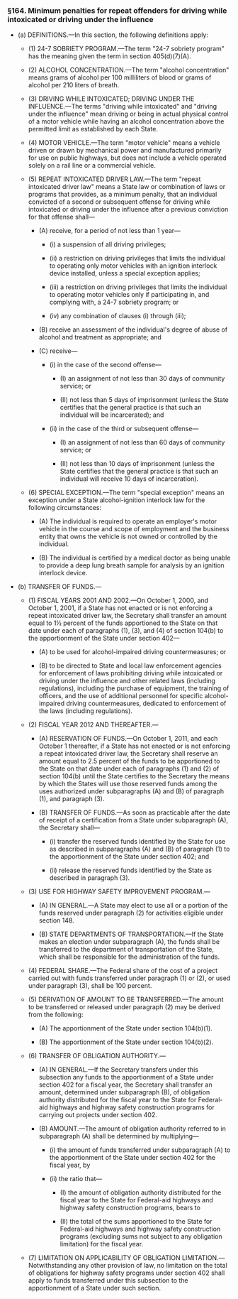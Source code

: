 ### §164. Minimum penalties for repeat offenders for driving while intoxicated or driving under the influence
* (a) DEFINITIONS.—In this section, the following definitions apply:

  * (1) 24-7 SOBRIETY PROGRAM.—The term "24-7 sobriety program" has the meaning given the term in section 405(d)(7)(A).

  * (2) ALCOHOL CONCENTRATION.—The term "alcohol concentration" means grams of alcohol per 100 milliliters of blood or grams of alcohol per 210 liters of breath.

  * (3) DRIVING WHILE INTOXICATED; DRIVING UNDER THE INFLUENCE.—The terms "driving while intoxicated" and "driving under the influence" mean driving or being in actual physical control of a motor vehicle while having an alcohol concentration above the permitted limit as established by each State.

  * (4) MOTOR VEHICLE.—The term "motor vehicle" means a vehicle driven or drawn by mechanical power and manufactured primarily for use on public highways, but does not include a vehicle operated solely on a rail line or a commercial vehicle.

  * (5) REPEAT INTOXICATED DRIVER LAW.—The term "repeat intoxicated driver law" means a State law or combination of laws or programs that provides, as a minimum penalty, that an individual convicted of a second or subsequent offense for driving while intoxicated or driving under the influence after a previous conviction for that offense shall—

    * (A) receive, for a period of not less than 1 year—

      * (i) a suspension of all driving privileges;

      * (ii) a restriction on driving privileges that limits the individual to operating only motor vehicles with an ignition interlock device installed, unless a special exception applies;

      * (iii) a restriction on driving privileges that limits the individual to operating motor vehicles only if participating in, and complying with, a 24-7 sobriety program; or

      * (iv) any combination of clauses (i) through (iii);


    * (B) receive an assessment of the individual's degree of abuse of alcohol and treatment as appropriate; and

    * (C) receive—

      * (i) in the case of the second offense—

        * (I) an assignment of not less than 30 days of community service; or

        * (II) not less than 5 days of imprisonment (unless the State certifies that the general practice is that such an individual will be incarcerated); and


      * (ii) in the case of the third or subsequent offense—

        * (I) an assignment of not less than 60 days of community service; or

        * (II) not less than 10 days of imprisonment (unless the State certifies that the general practice is that such an individual will receive 10 days of incarceration).


  * (6) SPECIAL EXCEPTION.—The term "special exception" means an exception under a State alcohol-ignition interlock law for the following circumstances:

    * (A) The individual is required to operate an employer's motor vehicle in the course and scope of employment and the business entity that owns the vehicle is not owned or controlled by the individual.

    * (B) The individual is certified by a medical doctor as being unable to provide a deep lung breath sample for analysis by an ignition interlock device.


* (b) TRANSFER OF FUNDS.—

  * (1) FISCAL YEARS 2001 AND 2002.—On October 1, 2000, and October 1, 2001, if a State has not enacted or is not enforcing a repeat intoxicated driver law, the Secretary shall transfer an amount equal to 1½ percent of the funds apportioned to the State on that date under each of paragraphs (1), (3), and (4) of section 104(b) to the apportionment of the State under section 402—

    * (A) to be used for alcohol-impaired driving countermeasures; or

    * (B) to be directed to State and local law enforcement agencies for enforcement of laws prohibiting driving while intoxicated or driving under the influence and other related laws (including regulations), including the purchase of equipment, the training of officers, and the use of additional personnel for specific alcohol-impaired driving countermeasures, dedicated to enforcement of the laws (including regulations).


  * (2) FISCAL YEAR 2012 AND THEREAFTER.—

    * (A) RESERVATION OF FUNDS.—On October 1, 2011, and each October 1 thereafter, if a State has not enacted or is not enforcing a repeat intoxicated driver law, the Secretary shall reserve an amount equal to 2.5 percent of the funds to be apportioned to the State on that date under each of paragraphs (1) and (2) of section 104(b) until the State certifies to the Secretary the means by which the States will use those reserved funds among the uses authorized under subparagraphs (A) and (B) of paragraph (1), and paragraph (3).

    * (B) TRANSFER OF FUNDS.—As soon as practicable after the date of receipt of a certification from a State under subparagraph (A), the Secretary shall—

      * (i) transfer the reserved funds identified by the State for use as described in subparagraphs (A) and (B) of paragraph (1) to the apportionment of the State under section 402; and

      * (ii) release the reserved funds identified by the State as described in paragraph (3).


  * (3) USE FOR HIGHWAY SAFETY IMPROVEMENT PROGRAM.—

    * (A) IN GENERAL.—A State may elect to use all or a portion of the funds reserved under paragraph (2) for activities eligible under section 148.

    * (B) STATE DEPARTMENTS OF TRANSPORTATION.—If the State makes an election under subparagraph (A), the funds shall be transferred to the department of transportation of the State, which shall be responsible for the administration of the funds.


  * (4) FEDERAL SHARE.—The Federal share of the cost of a project carried out with funds transferred under paragraph (1) or (2), or used under paragraph (3), shall be 100 percent.

  * (5) DERIVATION OF AMOUNT TO BE TRANSFERRED.—The amount to be transferred or released under paragraph (2) may be derived from the following:

    * (A) The apportionment of the State under section 104(b)(1).

    * (B) The apportionment of the State under section 104(b)(2).


  * (6) TRANSFER OF OBLIGATION AUTHORITY.—

    * (A) IN GENERAL.—If the Secretary transfers under this subsection any funds to the apportionment of a State under section 402 for a fiscal year, the Secretary shall transfer an amount, determined under subparagraph (B), of obligation authority distributed for the fiscal year to the State for Federal-aid highways and highway safety construction programs for carrying out projects under section 402.

    * (B) AMOUNT.—The amount of obligation authority referred to in subparagraph (A) shall be determined by multiplying—

      * (i) the amount of funds transferred under subparagraph (A) to the apportionment of the State under section 402 for the fiscal year, by

      * (ii) the ratio that—

        * (I) the amount of obligation authority distributed for the fiscal year to the State for Federal-aid highways and highway safety construction programs, bears to

        * (II) the total of the sums apportioned to the State for Federal-aid highways and highway safety construction programs (excluding sums not subject to any obligation limitation) for the fiscal year.


  * (7) LIMITATION ON APPLICABILITY OF OBLIGATION LIMITATION.—Notwithstanding any other provision of law, no limitation on the total of obligations for highway safety programs under section 402 shall apply to funds transferred under this subsection to the apportionment of a State under such section.
